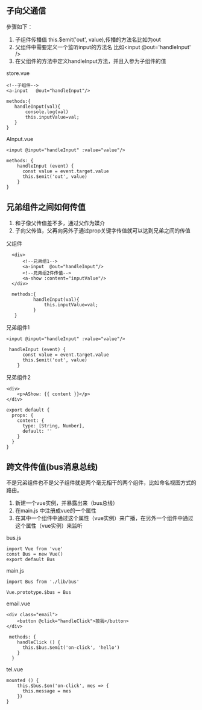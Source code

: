 ## 子向父通信
步骤如下：
1. 子组件传播值 this.$emit('out', value),传播的方法名比如为out
2. 父组件中需要定义一个监听input的方法名 比如<input @out='handleInput' />
3. 在父组件的方法中定义handleInput方法，并且入参为子组件的值

store.vue

```
<!--子组件-->
<a-input   @out="handleInput"/>

methods:{
   handleInput(val){
       console.log(val)
       this.inputValue=val;
   }
}
```
AInput.vue

```
<input @input="handleInput" :value="value"/>

methods: {
    handleInput (event) {
      const value = event.target.value
      this.$emit('out', value)
    }
}
```

## 兄弟组件之间如何传值
1. 和子像父传值差不多，通过父作为媒介
2. 子向父传值，父再向另外子通过prop关键字传值就可以达到兄弟之间的传值

父组件

```
  <div>
      <!--兄弟组1-->
      <a-input  @out="handleInput"/>
      <!--兄弟组2件传值-->
      <a-show :content="inputValue"/>
  </div>

  methods:{
          handleInput(val){
              this.inputValue=val;
          }
   }
```

兄弟组件1

```
<input @input="handleInput" :value="value"/>

 handleInput (event) {
      const value = event.target.value
      this.$emit('out', value)
    }

```

兄弟组件2

```
<div>
    <p>AShow: {{ content }}</p>
</div>

export default {
  props: {
    content: {
      type: [String, Number],
      default: ''
    }
  }
}

```
## 跨文件传值(bus消息总线)
不是兄弟组件也不是父子组件就是两个毫无相干的两个组件，比如命名视图方式的路由。
1. 新建一个vue实例，并暴露出来（bus总线）
2. 在main.js 中注册成vue的一个属性
3. 在其中一个组件中通过这个属性（vue实例）来广播，在另外一个组件中通过这个属性（vue实例）来监听

bus.js

```
import Vue from 'vue'
const Bus = new Vue()
export default Bus
```

main.js

```
import Bus from './lib/bus'

Vue.prototype.$bus = Bus
```

email.vue

```
<div class="email">
    <button @click="handleClick">按我</button>
</div>

 methods: {
    handleClick () {
      this.$bus.$emit('on-click', 'hello')
    }
  }
```

tel.vue

```
mounted () {
    this.$bus.$on('on-click', mes => {
      this.message = mes
    })
}
```